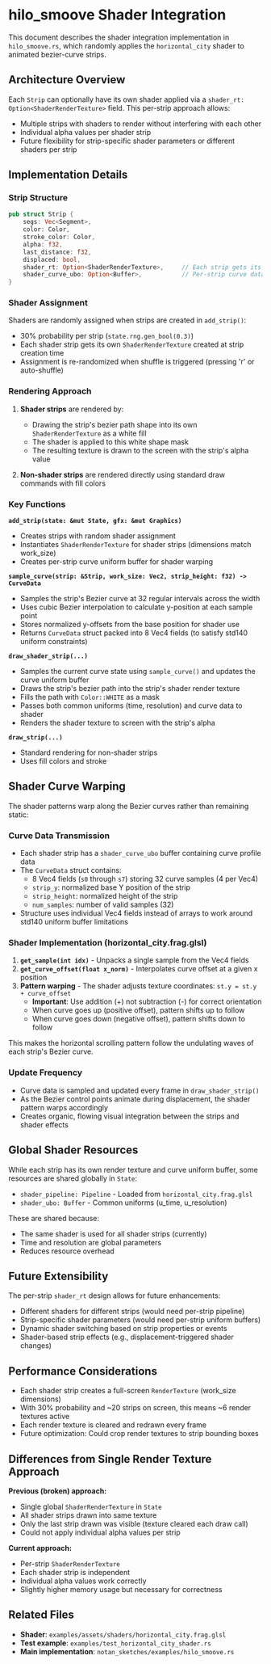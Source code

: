 # hilo_smoove Shader Integration

This document describes the shader integration implementation in `hilo_smoove.rs`, which randomly applies the `horizontal_city` shader to animated bezier-curve strips.

## Architecture Overview

Each `Strip` can optionally have its own shader applied via a `shader_rt: Option<ShaderRenderTexture>` field. This per-strip approach allows:
- Multiple strips with shaders to render without interfering with each other
- Individual alpha values per shader strip
- Future flexibility for strip-specific shader parameters or different shaders per strip

## Implementation Details

### Strip Structure
```rust
pub struct Strip {
    segs: Vec<Segment>,
    color: Color,
    stroke_color: Color,
    alpha: f32,
    last_distance: f32,
    displaced: bool,
    shader_rt: Option<ShaderRenderTexture>,     // Each strip gets its own render texture
    shader_curve_ubo: Option<Buffer>,           // Per-strip curve data uniform buffer
}
```

### Shader Assignment
Shaders are randomly assigned when strips are created in `add_strip()`:
- 30% probability per strip (`state.rng.gen_bool(0.3)`)
- Each shader strip gets its own `ShaderRenderTexture` created at strip creation time
- Assignment is re-randomized when shuffle is triggered (pressing 'r' or auto-shuffle)

### Rendering Approach
1. **Shader strips** are rendered by:
   - Drawing the strip's bezier path shape into its own `ShaderRenderTexture` as a white fill
   - The shader is applied to this white shape mask
   - The resulting texture is drawn to the screen with the strip's alpha value

2. **Non-shader strips** are rendered directly using standard draw commands with fill colors

### Key Functions

**`add_strip(state: &mut State, gfx: &mut Graphics)`**
- Creates strips with random shader assignment
- Instantiates `ShaderRenderTexture` for shader strips (dimensions match work_size)
- Creates per-strip curve uniform buffer for shader warping

**`sample_curve(strip: &Strip, work_size: Vec2, strip_height: f32) -> CurveData`**
- Samples the strip's Bezier curve at 32 regular intervals across the width
- Uses cubic Bezier interpolation to calculate y-position at each sample point
- Stores normalized y-offsets from the base position for shader use
- Returns `CurveData` struct packed into 8 Vec4 fields (to satisfy std140 uniform constraints)

**`draw_shader_strip(...)`**
- Samples the current curve state using `sample_curve()` and updates the curve uniform buffer
- Draws the strip's bezier path into the strip's shader render texture
- Fills the path with `Color::WHITE` as a mask
- Passes both common uniforms (time, resolution) and curve data to shader
- Renders the shader texture to screen with the strip's alpha

**`draw_strip(...)`**
- Standard rendering for non-shader strips
- Uses fill colors and stroke

## Shader Curve Warping

The shader patterns warp along the Bezier curves rather than remaining static:

### Curve Data Transmission
- Each shader strip has a `shader_curve_ubo` buffer containing curve profile data
- The `CurveData` struct contains:
  - 8 Vec4 fields (`s0` through `s7`) storing 32 curve samples (4 per Vec4)
  - `strip_y`: normalized base Y position of the strip
  - `strip_height`: normalized height of the strip
  - `num_samples`: number of valid samples (32)
- Structure uses individual Vec4 fields instead of arrays to work around std140 uniform buffer limitations

### Shader Implementation (horizontal_city.frag.glsl)
1. **`get_sample(int idx)`** - Unpacks a single sample from the Vec4 fields
2. **`get_curve_offset(float x_norm)`** - Interpolates curve offset at a given x position
3. **Pattern warping** - The shader adjusts texture coordinates: `st.y = st.y + curve_offset`
   - **Important**: Use addition (+) not subtraction (-) for correct orientation
   - When curve goes up (positive offset), pattern shifts up to follow
   - When curve goes down (negative offset), pattern shifts down to follow

This makes the horizontal scrolling pattern follow the undulating waves of each strip's Bezier curve.

### Update Frequency
- Curve data is sampled and updated every frame in `draw_shader_strip()`
- As the Bezier control points animate during displacement, the shader pattern warps accordingly
- Creates organic, flowing visual integration between the strips and shader effects

## Global Shader Resources

While each strip has its own render texture and curve uniform buffer, some resources are shared globally in `State`:
- `shader_pipeline: Pipeline` - Loaded from `horizontal_city.frag.glsl`
- `shader_ubo: Buffer` - Common uniforms (u_time, u_resolution)

These are shared because:
- The same shader is used for all shader strips (currently)
- Time and resolution are global parameters
- Reduces resource overhead

## Future Extensibility

The per-strip `shader_rt` design allows for future enhancements:
- Different shaders for different strips (would need per-strip pipeline)
- Strip-specific shader parameters (would need per-strip uniform buffers)
- Dynamic shader switching based on strip properties or events
- Shader-based strip effects (e.g., displacement-triggered shader changes)

## Performance Considerations

- Each shader strip creates a full-screen `RenderTexture` (work_size dimensions)
- With 30% probability and ~20 strips on screen, this means ~6 render textures active
- Each render texture is cleared and redrawn every frame
- Future optimization: Could crop render textures to strip bounding boxes

## Differences from Single Render Texture Approach

**Previous (broken) approach:**
- Single global `ShaderRenderTexture` in `State`
- All shader strips drawn into same texture
- Only the last strip drawn was visible (texture cleared each draw call)
- Could not apply individual alpha values per strip

**Current approach:**
- Per-strip `ShaderRenderTexture`
- Each shader strip is independent
- Individual alpha values work correctly
- Slightly higher memory usage but necessary for correctness

## Related Files

- **Shader**: `examples/assets/shaders/horizontal_city.frag.glsl`
- **Test example**: `examples/test_horizontal_city_shader.rs`
- **Main implementation**: `notan_sketches/examples/hilo_smoove.rs`
